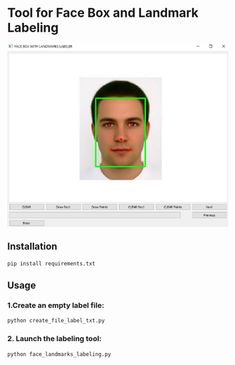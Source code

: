 # Tool for Face Box and Landmark Labeling

<div align="center">
    <picture>
        <img src="illustration/a.png" alt="Header Img">
    </picture>
</div>

## Installation
```bash
pip install requirements.txt
```


## Usage
### 1.Create an empty label file:
```bash
python create_file_label_txt.py
```

### 2. Launch the labeling tool:
```bash
python face_landmarks_labeling.py
```
